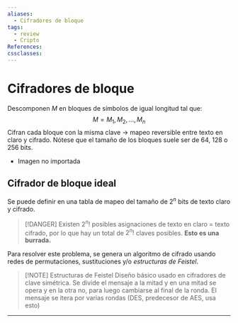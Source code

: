 ```yaml
---
aliases:
  - Cifradores de bloque
tags:
  - review
  - Cripto
References: 
cssclasses:
---
```

# Cifradores de bloque

Descomponen $M$ en bloques de símbolos de igual longitud tal que:
$$M = M_1, M_2, ..., M_n$$
Cifran cada bloque con la misma clave -> mapeo reversible entre texto en claro y cifrado. Nótese que el tamaño de los bloques suele ser de 64, 128 o 256 bits.

+ Imagen no importada

## Cifrador de bloque ideal

Se puede definir en una tabla de mapeo del tamaño de $2^n$ bits de texto claro y cifrado. 

>[!DANGER]
>Existen $2^n!$ posibles asignaciones de texto en claro = texto cifrado, por lo que hay un total de $2^n!$ claves posibles. **Esto es una burrada.**

Para resolver este problema, se genera un algoritmo de cifrado usando redes de permutaciones, sustituciones y/o *estructuras de Feistel*.

>[!NOTE] Estructuras de Feistel
>Diseño básico usado en cifradores de clave simétrica. Se divide el mensaje a la mitad y en una mitad se opera y en la otra no, para luego cambiarse al final de la ronda. El mensaje se itera por varias rondas (DES, predecesor de AES, usa esto)






***